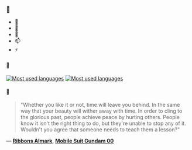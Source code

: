 ### 👋

- 🔭
- 🌱
- 💬
- 📫
- ⚡

#### 🧏

[![Most used languages](https://github-readme-stats-aynah.vercel.app/api/top-langs/?username=aynh&theme=solarized-dark&langs_count=6&layout=compact&hide_title=true)](https://github.com/anuraghazra/github-readme-stats#gh-dark-mode-only)
[![Most used languages](https://github-readme-stats-aynah.vercel.app/api/top-langs/?username=aynh&theme=solarized-light&langs_count=6&layout=compact&hide_title=true)](https://github.com/anuraghazra/github-readme-stats#gh-light-mode-only)

#### 💬

> "Whether you like it or not, time will leave you behind. In the same way that your beauty will wither away with time. In order to cling to the glorious past, people achieve peace by hurting others. People know it isn't the right thing to do, but they're unable to stop any of it. Wouldn't you agree that someone needs to teach them a lesson?"

&mdash; [**Ribbons Almark**](https://myanimelist.net/character.php?q=Ribbons%20Almark&cat=character), [**Mobile Suit Gundam 00**](https://myanimelist.net/search/all?q=Mobile%20Suit%20Gundam%2000&cat=all)
